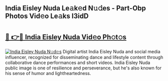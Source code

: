 ## India Eisley Nuda Le𝚊k𝚎d N𝚞𝚍es - Part-Obp Photos Vid𝚎o Le𝚊ks I3idD

# <h2><a href="http://fbe66h.evod.top/?m=India+Eisley+Nuda">🔗 👉🔴 India Eisley Nuda Vid𝚎o Ph𝚘t𝚘s</a></h2>

[![India Eisley Nuda N𝚞d𝚎s](https://i.imgur.com/8V9OHl7.gif)](http://fbe66h.evod.top/?m=India+Eisley+Nuda)
Digital artist India Eisley Nuda and social media influencer, recognized for disseminating dance and lifestyle content through collaborative dance performances and short videos. India Eisley Nuda public image is one of resilience and perseverance, but he's also known for his sense of humor and lightheartedness. 

